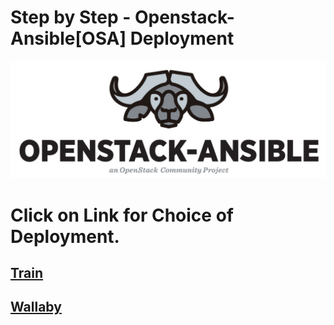 Step by Step - Openstack-Ansible[OSA] Deployment
===

![logo](https://github.com/NileshChandekar/openstack-ansible-deploy/blob/main/images/openstack-ansible.png)

Click on Link for Choice of Deployment. 
===

[Train](https://github.com/NileshChandekar/openstack-ansible-deploy/blob/main/train.md)
---

[Wallaby](https://github.com/NileshChandekar/openstack-ansible-deploy/blob/main/wallaby-deployment.md)
---
